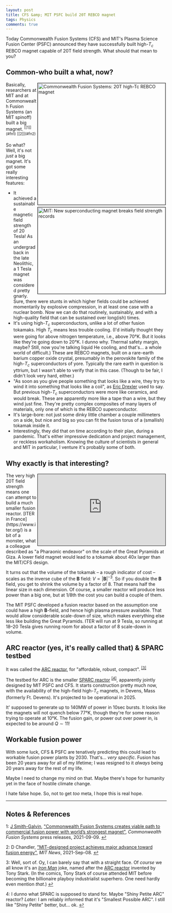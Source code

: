 ```yaml
---
layout: post
title: CFS &amp; MIT PSFC build 20T REBCO magnet
tags: Physics 
comments: true
---
```


Today Commonwealth Fusion Systems (CFS) and MIT's Plasma Science Fusion Center (PSFC)
announced they have successfully built high-$T_c$ REBCO magnet capable of 20T field
strength.  What should that mean to you?  


## Common-who built a what, now?  

<img src="{{ site.baseurl }}/images/2021-09-09-cfs-20t-magnet-cfs.jpg" width="400" height="381" alt="Commonwealth Fusion Systems: 20T high-Tc REBCO magnet" title = "Commonwealth Fusion Systems: 20T high-Tc REBCO magnet" style="float: right; margin: 3px 3px 3px 3px; border: 1px solid #000000;">
<img src="{{ site.baseurl }}/images/2021-09-09-cfs-20t-magnet-mit.jpg" width="400" height="271" alt="MIT: New superconducting magnet breaks field strength records" title = "MIT: New superconducting magnet breaks field strength records" style="float: right; margin: 3px 3px 3px 3px; border: 1px solid #000000;">
Basically, researchers at MIT and at Commonwealth Fusion Systems (an MIT spinoff) built a
big magnet.  <sup id="fn1a">[[1]](#fn1)</sup> <sup id="fn2a">[[2]](#fn2)</sup>

So what?  Well, it's not _just_ a big magnet.  It's got some really interesting features:  
- It achieved a sustainable magnetic field strength of 20 Tesla!  As an undergrad back in
  the late Neolithic, a 1 Tesla magnet was considered pretty gnarly.  Sure, there were
  stunts in which higher fields could be achieved momentarily by explosive compression, in
  at least one case with a nuclear bomb.  Now we can do that routinely, sustainably, and
  with a high-quality field that can be sustained over long(ish) times.  
- It's using high-$T_c$ superconductors, unlike a lot of other fusion tokamaks.  High $T_c$
  means less trouble cooling.  (I'd initially thought they were going for above nitrogen
  temperature, i.e., above 70&deg;K.  But it looks like they're going down to 20&deg;K. I
  dunno why.  Thermal safety margin, maybe?  Still, now you're talking liquid He cooling,
  and that's&hellip; a whole world of difficult.)  These are REBCO magnets, built on a
  rare-earth barium copper oxide crystal, presumably in the perovskite family of the
  high-$T_c$ superconductors of yore.  Typically the rare earth in question is yttrium,
  but I wasn't able to verify that in this case. (Though to be fair, I didn't look very
  hard, either.)  
- "As soon as you give people something that looks like a wire, they try to wind it into something
  that looks like a coil", as [Eric Drexler](https://en.wikipedia.org/wiki/K._Eric_Drexler) 
  used to say.  But previous high-$T_c$ 
  superconductors were more like ceramics, and would break.  These are apparently more
  like a tape than a wire, but they wind just fine.  They're pretty complex composites of
  many layers of materials, only one of which is the REBCO superconductor.  
- It's large-bore: not just some dinky little chamber a couple millimeters on a side, but
  nice and big so you can fit the fusion torus of a (smallish) tokamak inside it.  
- Interestingly, they did that on time according to their plan, during a pandemic.  That's
  either impressive dedication and project management, or reckless workaholism.  Knowing
  the culture of scientists in general and MIT in particular, I venture it's probably some
  of both.  


## Why exactly is that interesting?  

<iframe width="400" height="224" src="https://www.youtube.com/embed/yXLO3-7BRwQ" allow="accelerometer; encrypted-media; gyroscope; picture-in-picture" allowfullscreen style="float: right; margin: 3px 3px 3px 3px; border: 1px solid #000000;"></iframe>
The very high 20T field strength means one can attempt to build a much smaller fusion
reactor.  [ITER in France](https://www.iter.org/) is a bit of a monster, what a colleague
described as "a Pharaonic endeavor" on the scale of the Great Pyramids at Giza.  A lower
field magnet would lead to a tokamak about 40x larger than the MIT/CFS design.  

It turns out that the volume of the tokamak &ndash; a rough indicator of cost &ndash;
scales as the inverse cube of the $\mathbf{B}$ field: $V \propto \left|\mathbf{B}\right|^{-3}$.
So if you double the $\mathbf{B}$
field, you get to shrink the volume by a factor of 8.  That means half the linear size in
each dimension.  Of course, a smaller reactor will produce less power than a big one, but
at 1/8th the cost you can build a couple of them.  

The MIT PSFC developed a fusion reactor based on the assumption one could have a high
$\mathbf{B}$-field, and hence high plasma pressure available.  That would allow
considerable scale-down of size, which makes everything else less like building the Great
Pyramids.  ITER will run at 9 Tesla, so running at 18&ndash;20 Tesla gives running room
for about a factor of 8 scale-down in volume.  


## ARC reactor (yes, it's really called that) &amp; SPARC testbed  

It was called the [ARC reactor](https://en.wikipedia.org/wiki/ARC_fusion_reactor), for
"affordable, robust, compact". <sup id="fn3a">[[3]](#fn3)</sup>

The testbed for ARC is the smaller 
[SPARC reactor](https://www.psfc.mit.edu/sparc) <sup id="fn4a">[[4]](#fn4)</sup>, 
apparently jointly designed by MIT PSFC and CFS.  It starts construction pretty much now,
with the availability of the high-field high-$T_c$ magnets, in Devens, Mass (formerly
Ft. Devens).  It's projected to be operational in 2025.  

It' supposed to generate up to 140MW of power in 10sec bursts.  It looks like the magnets
will not quench below 77&deg;K, though they're for some reason trying to operate at
10&deg;K.  The fusion gain, or power out over power in, is expected to be around 
$Q \sim 11$!  


## Workable fusion power  

With some luck, CFS &amp; PSFC are tenatively predicting this could lead to workable
fusion power plants by 2030.  That's&hellip; _very specific_.  Fusion has been 20 years
away for all of my lifetime; I was resigned to it _always_ being 20 years away for the
rest of my life.  

Maybe I need to change my mind on that.  Maybe there's hope for humanity yet in the face
of hostile climate change.  

I hate false hope.  So, not to get _too_ meta, I hope this is real hope.  

---

## Notes &amp; References  

<!--
<sup id="fn1a">[[1]](#fn1)</sup>
<a id="fn1">1</a>: [↩](#fn1a)  
-->

<a id="fn1">1</a>: [J Smith-Galvin](mailto:jsmithgalvin@cfs.energy), ["Commonwealth Fusion Systems creates viable path to commercial fusion power with world’s strongest magnet"](https://cfs.energy/news-and-media/cfs-commercial-fusion-power-with-hts-magnet/), _Commonwealth Fusion Systems_ press releases, 2021-09-09. [↩](#fn1a)  

<a id="fn2">2</a>: D Chandler, ["MIT-designed project achieves major advance toward fusion energy"](https://news.mit.edu/2021/MIT-CFS-major-advance-toward-fusion-energy-0908), _MIT News_, 2021-Sep-08. [↩](#fn2a)  

<a id="fn3">3</a>: Well, sort of.  Oy, I can barely say that with a straight face.  Of _course_ we all know it's an [_Iron Man_](https://en.wikipedia.org/wiki/Iron_Man) joke, named after the [ARC reactor](https://en.wikipedia.org/wiki/Features_of_the_Marvel_Cinematic_Universe#Arc_Reactor) invented by Tony Stark.  (In the comics, Tony Stark of course attended MIT before becoming the billionaire playboy industrialist superhero.  One need hardly even mention _that_.) [↩](#fn3a)  

<a id="fn4">4</a>: I dunno what SPARC is supposed to stand for.  Maybe "Shiny Petite ARC" reactor?  _Later:_ I am reliably informed that it's "Smallest Possible ARC".  I still like "Shiny Petite" better, but&hellip; ok. [↩](#fn4a)  

